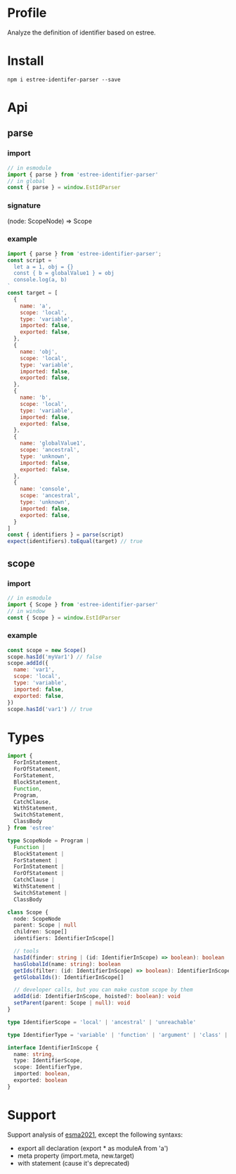 # Profile
Analyze the definition of identifier based on estree.
# Install
`npm i estree-identifer-parser --save`
# Api
## parse
### import
``` javascript
// in esmodule
import { parse } from 'estree-identifier-parser'
// in global
const { parse } = window.EstIdParser
```
### signature
(node: ScopeNode) => Scope
### example
``` javascript
import { parse } from 'estree-identifier-parser';
const script = `
  let a = 1, obj = {}
  const { b = globalValue1 } = obj
  console.log(a, b)
`
const target = [
  {
    name: 'a',
    scope: 'local',
    type: 'variable',
    imported: false,
    exported: false,
  },
  {
    name: 'obj',
    scope: 'local',
    type: 'variable',
    imported: false,
    exported: false,
  },
  {
    name: 'b',
    scope: 'local',
    type: 'variable',
    imported: false,
    exported: false,
  },
  {
    name: 'globalValue1',
    scope: 'ancestral',
    type: 'unknown',
    imported: false,
    exported: false,
  },
  {
    name: 'console',
    scope: 'ancestral',
    type: 'unknown',
    imported: false,
    exported: false,
  }
]
const { identifiers } = parse(script)
expect(identifiers).toEqual(target) // true
```
## scope
### import
```javascript
// in esmodule
import { Scope } from 'estree-identifier-parser'
// in window
const { Scope } = window.EstIdParser
```
### example
```javascript
const scope = new Scope()
scope.hasId('myVar1') // false
scope.addId({
  name: 'var1',
  scope: 'local',
  type: 'variable',
  imported: false,
  exported: false,
})
scope.hasId('var1') // true
```
# Types
```typescript
import {
  ForInStatement,
  ForOfStatement,
  ForStatement,
  BlockStatement,
  Function,
  Program,
  CatchClause,
  WithStatement,
  SwitchStatement,
  ClassBody
} from 'estree'

type ScopeNode = Program |
  Function |
  BlockStatement |
  ForStatement |
  ForInStatement |
  ForOfStatement |
  CatchClause |
  WithStatement |
  SwitchStatement |
  ClassBody

class Scope {
  node: ScopeNode
  parent: Scope | null
  children: Scope[]
  identifiers: IdentifierInScope[]

  // tools
  hasId(finder: string | (id: IdentifierInScope) => boolean): boolean
  hasGlobalId(name: string): boolean
  getIds(filter: (id: IdentifierInScope) => boolean): IdentifierInScope[]
  getGlobalIds(): IdentifierInScope[]

  // developer calls, but you can make custom scope by them
  addId(id: IdentifierInScope, hoisted?: boolean): void
  setParent(parent: Scope | null): void
}

type IdentifierScope = 'local' | 'ancestral' | 'unreachable'

type IdentifierType = 'variable' | 'function' | 'argument' | 'class' | 'unknown' | 'member'

interface IdentifierInScope {
  name: string,
  type: IdentifierScope,
  scope: IdentifierType,
  imported: boolean,
  exported: boolean
}
```
# Support
Support analysis of [esma2021](https://github.com/estree/estree), except the following syntaxs:
+ export all declaration (export * as moduleA from 'a')
+ meta property (import.meta, new.target)
+ with statement (cause it's deprecated)